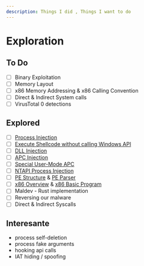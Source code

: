 ```yaml
---
description: Things I did , Things I want to do
---
```


# Exploration

## To Do

* [ ] Binary Exploitation
* [ ] Memory Layout
* [ ] x86 Memory Addressing & x86 Calling Convention
* [ ] Direct & Indirect System calls
* [ ] VirusTotal 0 detections

## Explored

* [ ] [Process Injection](https://reze.gitbook.io/bin/maldev/process-injection)
* [ ] [Execute Shellcode without calling Windows API](https://reze.gitbook.io/bin/maldev/process-injection#bonus-method-no-winapi)
* [ ] [DLL Injection](https://reze.gitbook.io/bin/maldev/process-injection/dll-injection)
* [ ] [APC Injection](https://reze.gitbook.io/bin/maldev/process-injection/apc-injection)
* [ ] [Special User-Mode APC](https://reze.gitbook.io/bin/maldev/process-injection/apc-injection#special-apc-bonus)
* [ ] [NTAPI Process Injection](https://reze.gitbook.io/bin/maldev/process-injection/ntapi-implementation)
* [ ] [PE Structure](https://reze.gitbook.io/bin/winternal/pe-structure) & [PE Parser](https://reze.gitbook.io/bin/winternal/pe-parser-pextractor)
* [ ] [x86 Overview](https://reze.gitbook.io/bin/assembly-x86/x86-architecture-overview) & [x86 Basic Program](https://reze.gitbook.io/bin/assembly-x86/x86-basic-program)
* [ ] Maldev - Rust implementation
* [ ] Reversing our malware
* [ ] Direct & Indirect Syscalls

## Interesante

* process self-deletion
* process fake arguments
* hooking api calls
* IAT hiding / spoofing







